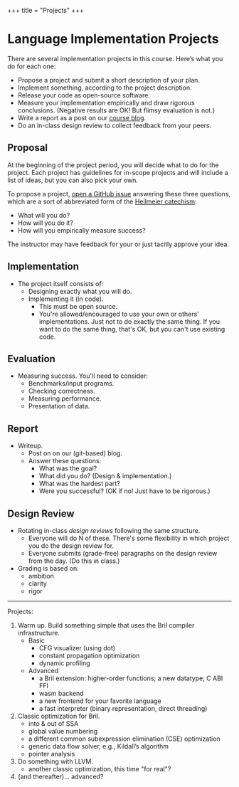 +++
title = "Projects"
+++
# Language Implementation Projects

There are several implementation projects in this course.
Here’s what you do for each one:

* Propose a project and submit a short description of your plan.
* Implement something, according to the project description.
* Release your code as open-source software.
* Measure your implementation empirically and draw rigorous conclusions. (Negative results are OK! But flimsy evaluation is not.)
* Write a report as a post on our [course blog][blog].
* Do an in-class design review to collect feedback from your peers.

[blog]: @/blog/_index.md


## Proposal

At the beginning of the project period, you will decide what to do for the project.
Each project has guidelines for in-scope projects and will include a list of ideas, but you can also pick your own.

To propose a project, [open a GitHub issue][proposal] answering these three questions, which are a sort of abbreviated form of the [Heilmeier catechism][hc]:

* What will you do?
* How will you do it?
* How will you empirically measure success?

The instructor may have feedback for your or just tacitly approve your idea.

[hc]: https://www.darpa.mil/work-with-us/heilmeier-catechism
[proposal]: https://github.com/sampsyo/cs6120/issues/new?template=project-proposal.md&title=Project+%5BNUMBER%5D+Proposal%3A+%5BTITLE%5D


## Implementation

- The project itself consists of:
    - Designing exactly what you will do.
    - Implementing it (in code).
        - This must be open source.
        - You're allowed/encouraged to use your own or others' implementations. Just not to do exactly the same thing. If you want to do the same thing, that's OK, but you can't use existing code.


## Evaluation

- Measuring success. You'll need to consider:
    - Benchmarks/input programs.
    - Checking correctness.
    - Measuring performance.
    - Presentation of data.

## Report

- Writeup.
    - Post on on our (git-based) blog.
    - Answer these questions:
        - What was the goal?
        - What did you do? (Design & implementation.)
        - What was the hardest part?
        - Were you successful? (OK if no! Just have to be rigorous.)


## Design Review

- Rotating in-class *design reviews* following the same structure.
    - Everyone will do N of these. There's some flexibility in which project you do the design review for.
    - Everyone submits (grade-free) paragraphs on the design review from the day. (Do this in class.)
- Grading is based on:
    - ambition
    - clarity
    - rigor

---

Projects:

1. Warm up. Build something simple that uses the Bril compiler infrastructure.
    - Basic
        - CFG visualizer (using dot)
        - constant propagation optimization
        - dynamic profiling
    - Advanced
        - a Bril extension: higher-order functions; a new datatype; C ABI FFI
        - wasm backend
        - a new frontend for your favorite language
        - a fast interpreter (binary representation, direct threading)
2. Classic optimization for Bril.
    - into & out of SSA
    - global value numbering
    - a different common subexpression elimination (CSE) optimization
    - generic data flow solver, e.g., Kildall’s algorithm
    - pointer analysis
3. Do something with LLVM.
    - another classic optimization, this time "for real"?
4. (and thereafter)... advanced?
